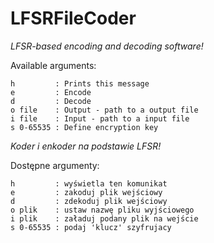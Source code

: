 # LFSRFileCoder

_LFSR-based encoding and decoding software!_

Available arguments:
```
h         : Prints this message
e         : Encode
d         : Decode
o file    : Output - path to a output file
i file    : Input - path to a input file
s 0-65535 : Define encryption key
```

_Koder i enkoder na podstawie LFSR!_

Dostępne argumenty:  
```
h         : wyświetla ten komunikat  
e         : zakoduj plik wejściowy  
d         : zdekoduj plik wejściowy  
o plik    : ustaw nazwę pliku wyjściowego  
i plik    : załaduj podany plik na wejście  
s 0-65535 : podaj 'klucz' szyfrujacy
```
